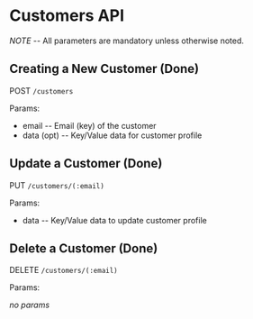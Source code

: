 Customers API
=============

*NOTE* -- All parameters are mandatory unless otherwise noted.

Creating a New Customer (Done)
-----------------------

POST `/customers`

Params:

- email       -- Email (key) of the customer
- data (opt)       -- Key/Value data for customer profile


Update a Customer (Done)
-------------------------------

PUT `/customers/(:email)`

Params:

- data       -- Key/Value data to update customer profile


Delete a Customer (Done)
---------------------------

DELETE `/customers/(:email)`

Params:

*no params*
